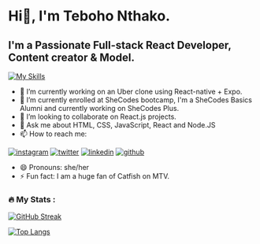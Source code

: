 # Hi👋, I'm Teboho Nthako.

## I'm a Passionate Full-stack React Developer, Content creator & Model.

 
 


[![My Skills](https://skills.thijs.gg/icons?i=js,html,css,nodejs,react,git)](https://skills.thijs.gg)

<!--
**tebohonthako/tebohonthako** is a ✨ _special_ ✨ repository because its `README.md` (this file) appears on your GitHub profile.
-->


- 🔭 I’m currently working on an Uber clone using React-native + Expo.
- 🌱 I’m currently enrolled at SheCodes bootcamp, I'm a SheCodes Basics Alumni and currently working on SheCodes Plus.
- 👯 I’m looking to collaborate on React.js projects.
- 💬 Ask me about  HTML, CSS, JavaScript, React and Node.JS
- 📫 How to reach me: 
<!-- display the social media buttons in your README -->


   [![instagram](https://github.com/shikhar1020jais1/Git-Social/blob/master/Icons/Instagram.png (Instagram))][2]
   [![twitter](https://github.com/shikhar1020jais1/Git-Social/blob/master/Icons/Twitter.png (Twitter))][3]
   [![linkedin](https://github.com/shikhar1020jais1/Git-Social/blob/master/Icons/LinkedIn.png (LinkedIn))][4]
   [![github](https://github.com/shikhar1020jais1/Git-Social/blob/master/Icons/Github.png (Github))][5]

<!-- To Link your profile to the media buttons -->

  [2]: https://www.instagram.com/tebooo_n
  [3]: https://www.twitter.com/tebooo_n
  [4]: https://www.linkedin.com/in/tebohonthako/
  [5]: https://www.github.com/tebohonthako

- 😄 Pronouns: she/her
- ⚡ Fun fact: I am a huge fan of Catfish on MTV.


### :fire: My Stats :

[![GitHub Streak](http://github-readme-streak-stats.herokuapp.com?user=tebohonthako&theme=dark&border_radius=4.8&date_format=M%20j%5B%2C%20Y%5D)](https://git.io/streak-stats)


[![Top Langs](https://github-readme-stats.vercel.app/api/top-langs/?username=tebohonthako&layout=compact)](https://github.com/tebohonthako)



